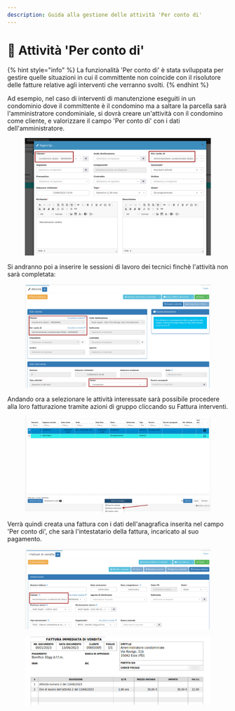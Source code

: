 ```yaml
---
description: Guida alla gestione delle attività 'Per conto di'
---
```


# 👥 Attività 'Per conto di'

{% hint style="info" %}
La funzionalità 'Per conto di' è stata sviluppata per gestire quelle situazioni in cui il committente non coincide con il risolutore delle fatture relative agli interventi che verranno svolti.
{% endhint %}

Ad esempio, nel caso di interventi di manutenzione eseguiti in un condominio dove il committente è il condomino ma a saltare la parcella sarà l'amministratore condominiale, si dovrà creare un'attività con il condomino come cliente, e valorizzare il campo 'Per conto di' con i dati dell'amministratore.

<figure><img src="../../.gitbook/assets/immagine (4).png" alt=""><figcaption></figcaption></figure>

Si andranno poi a inserire le sessioni di lavoro dei tecnici finchè l'attività non sarà completata:

<figure><img src="../../.gitbook/assets/immagine (7).png" alt=""><figcaption></figcaption></figure>

Andando ora a selezionare le attività interessate sarà possibile procedere alla loro fatturazione tramite azioni di gruppo cliccando su Fattura interventi.

<figure><img src="../../.gitbook/assets/immagine (6).png" alt=""><figcaption></figcaption></figure>

Verrà quindi creata una fattura con i dati dell'anagrafica inserita nel campo 'Per conto di', che sarà l'intestatario della fattura, incaricato al suo pagamento.

<figure><img src="../../.gitbook/assets/immagine.png" alt=""><figcaption></figcaption></figure>

<figure><img src="../../.gitbook/assets/immagine (5).png" alt=""><figcaption></figcaption></figure>
